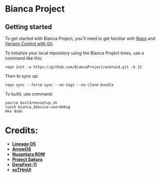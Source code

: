 Bianca Project
==============

Getting started
---------------

To get started with Bianca Project, you'll need to get
familiar with [Repo](https://source.android.com/source/using-repo.html) and [Version Control with Git](https://source.android.com/source/version-control.html).

To initialize your local repository using the Bianca Project trees, use a command like this:
```
repo init -u https://github.com/BiancaProject/android.git -b 12
```
Then to sync up:
```
repo sync --force-sync --no-tags --no-clone-bundle
```

To build, use command:
```
source build/envsetup.sh
lunch bianca_$device-userdebug
mka dudu
```

Credits:
========
 * [**Lineage OS**](https://github.com/LineageOS)
 * [**ArrowOS**](https://github.com/ArrowOS)
 * [**Nusantara ROM**](https://github.com/Nusantara-ROM)
 * [**Project Sakura**](https://github.com/ProjectSakura)
 * [**DerpFest-11**](https://github.com/DerpFest-11)
 * [**exTHmUI**](https://github.com/exthmui)
